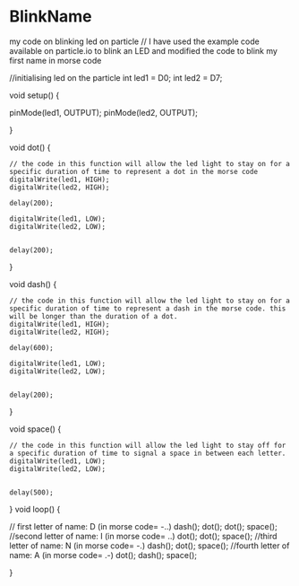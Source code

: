 # BlinkName
my code on blinking led on particle
// I have used the example code available on particle.io to blink an LED and modified the code to blink my first name in morse code

//initialising led on the particle
int led1 = D0; 
int led2 = D7; 

void setup() {

  pinMode(led1, OUTPUT);
  pinMode(led2, OUTPUT);

}


void dot() {
    
    // the code in this function will allow the led light to stay on for a specific duration of time to represent a dot in the morse code
    digitalWrite(led1, HIGH);
    digitalWrite(led2, HIGH);
    
    delay(200);
    
    digitalWrite(led1, LOW);
    digitalWrite(led2, LOW);

 
    delay(200);
    
}

void dash() {
    
    // the code in this function will allow the led light to stay on for a specific duration of time to represent a dash in the morse code. this will be longer than the duration of a dot.
    digitalWrite(led1, HIGH);
    digitalWrite(led2, HIGH);
    
    delay(600);
    
    digitalWrite(led1, LOW);
    digitalWrite(led2, LOW);

 
    delay(200);
    
}

void space() {
    
    
    // the code in this function will allow the led light to stay off for a specific duration of time to signal a space in between each letter.
    digitalWrite(led1, LOW);
    digitalWrite(led2, LOW);

 
    delay(500);
}
void loop() {
    
  // first letter of name: D (in morse code= -..)
  dash();
  dot();
  dot();
  space();
  //second letter of name: I (in morse code= ..)
  dot();
  dot();
  space();
  //third letter of name: N (in morse code= -.)
  dash();
  dot();
  space();
  //fourth letter of name: A (in morse code= .-)
  dot();
  dash();
  space();
  
}

